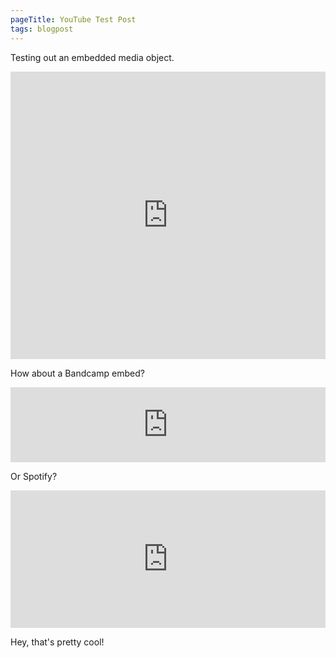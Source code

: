 ```yaml
---
pageTitle: YouTube Test Post
tags: blogpost
---
```

Testing out an embedded media object.

<iframe width="100%" height="460" src="https://www.youtube.com/embed/5apiDyoMG_Y" frameborder="0" allow="accelerometer; autoplay; clipboard-write; encrypted-media; gyroscope; picture-in-picture" allowfullscreen></iframe>

How about a Bandcamp embed?

<iframe style="border: 0; width: 100%; height: 120px;" src="https://bandcamp.com/EmbeddedPlayer/album=870398729/size=large/bgcol=333333/linkcol=ffffff/tracklist=false/artwork=small/transparent=true/" seamless><a href="https://bobcatmusic.bandcamp.com/album/no-course-to-follow">No Course to Follow by Bobcat</a></iframe>

Or Spotify?

<iframe src="https://open.spotify.com/embed/track/4k65ndzxH3tHYZSnYurgM7" width="100%" height="220" frameborder="0" allowtransparency="true" allow="encrypted-media"></iframe>

Hey, that's pretty cool!